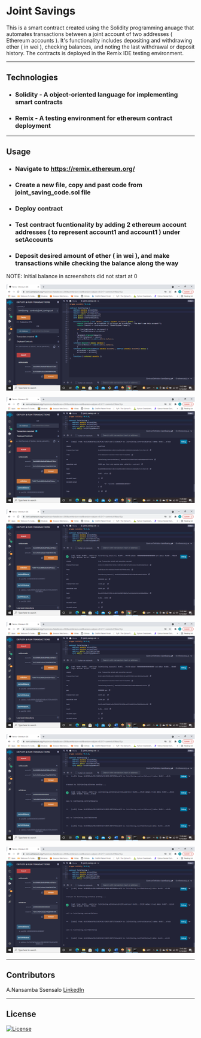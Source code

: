 # Joint Savings


This is a smart contract created using the Solidity programming anuage that automates transactions between a joint account of two addresses ( Ethereum accounts ). It's functionality includes depositing and withdrawing ether ( in wei ), checking balances, and noting the last withdrawal or deposit history. The contracts is deployed in the Remix IDE testing environment. 


---

## Technologies

* ### **Solidity** - A  object-oriented language for implementing smart contracts
* ### **Remix** - A testing environment for ethereum contract deployment



---



## Usage


* ### Navigate to https://remix.ethereum.org/
* ### Create a new file, copy and past code from joint_saving_code.sol file
* ### Deploy contract
* ### Test contract fucntionality by adding 2 ethereum account addresses ( to represent account1 and account1 ) under setAccounts
* ### Deposit desired amount of ether ( in wei ), and make transactions while checking the balance along the way

NOTE: Initial balance in screenshots did not start at 0

![Adding dummy accounts1 and 2](https://github.com/nssensalo/Challenge_20/blob/main/images/Screenshot%20(208).png "Adding dummy accounts1 and account2")

![Depositing 1 ether (in wei)](https://github.com/nssensalo/Challenge_20/blob/main/images/Screenshot%20(209).png)

![Depositing 10 ether (in wei)](https://github.com/nssensalo/Challenge_20/blob/main/images/Screenshot%20(210).png)

![Depositing 5 ether(in wei)](https://github.com/nssensalo/Challenge_20/blob/main/images/Screenshot%20(211).png)

![Withdrawing 5 ether from acount1](https://github.com/nssensalo/Challenge_20/blob/main/images/Screenshot%20(212).png)  

![Withdrawing 10 ether from account2](https://github.com/nssensalo/Challenge_20/blob/main/images/Screenshot%20(213).png)

---

## Contributors

A.Nansamba Ssensalo
[LinkedIn](www.linkedin.com/in/a-nansamba-ssensalo)

---

## License

[![License](https://img.shields.io/badge/License-Boost%201.0-lightblue.svg)](https://www.boost.org/LICENSE_1_0.txt)
